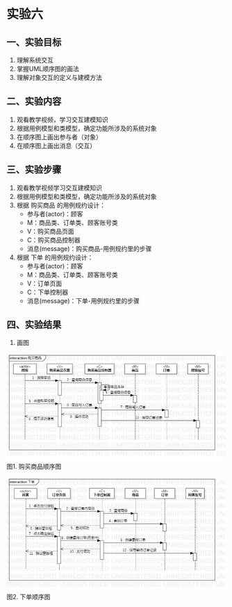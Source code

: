 # 实验六

## 一、实验目标

1. 理解系统交互
2. 掌握UML顺序图的画法
3. 理解对象交互的定义与建模方法

## 二、实验内容

1. 观看教学视频，学习交互建模知识
2. 根据用例模型和类模型，确定功能所涉及的系统对象
3. 在顺序图上画出参与者（对象）
4. 在顺序图上画出消息（交互）

## 三、实验步骤

1. 观看教学视频学习交互建模知识
2. 根据用例模型和类模型，确定功能所涉及的系统对象
3. 根据 购买商品 的用例规约设计：
	- 参与者(actor)：顾客
	- M：商品类、订单类、顾客账号类
	- V：购买商品页面
	- C：购买商品控制器
	- 消息(message)：购买商品-用例规约里的步骤
4. 根据 下单 的用例规约设计：
	- 参与者(actor)：顾客
	- M：商品类、订单类、顾客账号类
	- V：订单页面
	- C：下单控制器
	- 消息(message)：下单-用例规约里的步骤


## 四、实验结果
1. 画图  

![购买商品顺序图](https://github.com/AngleBeatQAQ/uml-modeling-2020/blob/master/students/1714080902425/Model6_1.jpg)  
图1. 购买商品顺序图 

![下单顺序图](https://github.com/AngleBeatQAQ/uml-modeling-2020/blob/master/students/1714080902425/Model6_2.jpg)  
图2. 下单顺序图

